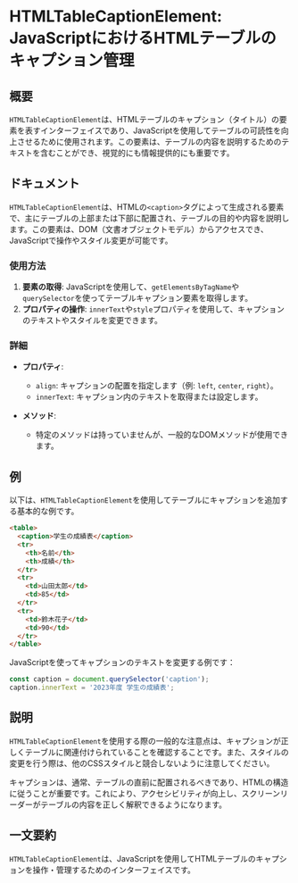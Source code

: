 <!--
Meta Description: # HTMLTableCaptionElement: JavaScriptにおけるHTMLテーブルのキャプション管理 ## 概要 `HTMLTableCaptionElement`は、HTMLテーブルのキャプション（タイトル）の要素を表すインターフェイスであり、JavaScriptを使用してテーブル...
Meta Keywords: htmltablecaptionelement, caption, innertext, この要素は, queryselector
-->

# HTMLTableCaptionElement: JavaScriptにおけるHTMLテーブルのキャプション管理

## 概要
`HTMLTableCaptionElement`は、HTMLテーブルのキャプション（タイトル）の要素を表すインターフェイスであり、JavaScriptを使用してテーブルの可読性を向上させるために使用されます。この要素は、テーブルの内容を説明するためのテキストを含むことができ、視覚的にも情報提供的にも重要です。

## ドキュメント
`HTMLTableCaptionElement`は、HTMLの`<caption>`タグによって生成される要素で、主にテーブルの上部または下部に配置され、テーブルの目的や内容を説明します。この要素は、DOM（文書オブジェクトモデル）からアクセスでき、JavaScriptで操作やスタイル変更が可能です。

### 使用方法
1. **要素の取得**: JavaScriptを使用して、`getElementsByTagName`や`querySelector`を使ってテーブルキャプション要素を取得します。
2. **プロパティの操作**: `innerText`や`style`プロパティを使用して、キャプションのテキストやスタイルを変更できます。

### 詳細
- **プロパティ**:
  - `align`: キャプションの配置を指定します（例: `left`, `center`, `right`）。
  - `innerText`: キャプション内のテキストを取得または設定します。
  
- **メソッド**:
  - 特定のメソッドは持っていませんが、一般的なDOMメソッドが使用できます。

## 例
以下は、`HTMLTableCaptionElement`を使用してテーブルにキャプションを追加する基本的な例です。

```html
<table>
  <caption>学生の成績表</caption>
  <tr>
    <th>名前</th>
    <th>成績</th>
  </tr>
  <tr>
    <td>山田太郎</td>
    <td>85</td>
  </tr>
  <tr>
    <td>鈴木花子</td>
    <td>90</td>
  </tr>
</table>
```

JavaScriptを使ってキャプションのテキストを変更する例です：

```javascript
const caption = document.querySelector('caption');
caption.innerText = '2023年度 学生の成績表';
```

## 説明
`HTMLTableCaptionElement`を使用する際の一般的な注意点は、キャプションが正しくテーブルに関連付けられていることを確認することです。また、スタイルの変更を行う際は、他のCSSスタイルと競合しないように注意してください。

キャプションは、通常、テーブルの直前に配置されるべきであり、HTMLの構造に従うことが重要です。これにより、アクセシビリティが向上し、スクリーンリーダーがテーブルの内容を正しく解釈できるようになります。

## 一文要約
`HTMLTableCaptionElement`は、JavaScriptを使用してHTMLテーブルのキャプションを操作・管理するためのインターフェイスです。